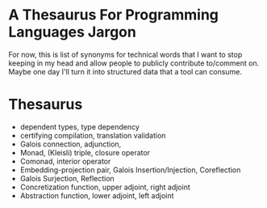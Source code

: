 A Thesaurus For Programming Languages Jargon
==

For now, this is list of synonyms for technical words that I want to stop
keeping in my head and allow people to publicly contribute to/comment on.
Maybe one day I'll turn it into structured data that a tool can consume.

Thesaurus
==

- dependent types, type dependency
- certifying compilation, translation validation
- Galois connection, adjunction,
- Monad, (Kleisli) triple, closure operator
- Comonad, interior operator
- Embedding-projection pair, Galois Insertion/Injection, Coreflection
- Galois Surjection, Reflection
- Concretization function, upper adjoint, right adjoint
- Abstraction function, lower adjoint, left adjoint
